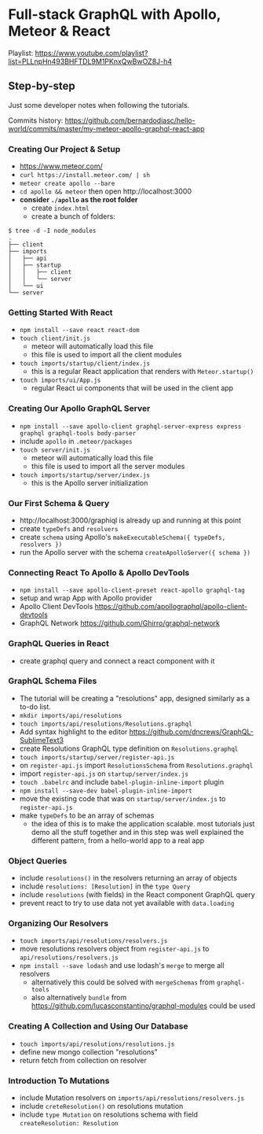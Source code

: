 # Full-stack GraphQL with Apollo, Meteor & React

Playlist: https://www.youtube.com/playlist?list=PLLnpHn493BHFTDL9M1PKnxQwBwOZ8J-h4

## Step-by-step

Just some developer notes when following the tutorials.

Commits history: https://github.com/bernardodiasc/hello-world/commits/master/my-meteor-apollo-graphql-react-app

### Creating Our Project & Setup

- https://www.meteor.com/
- `curl https://install.meteor.com/ | sh`
- `meteor create apollo --bare`
- `cd apollo && meteor` then open http://localhost:3000
- **consider `./apollo` as the root folder**
  - create `index.html`
  - create a bunch of folders:

```
$ tree -d -I node_modules
.
├── client
├── imports
│   ├── api
│   ├── startup
│   │   ├── client
│   │   └── server
│   └── ui
└── server
```

### Getting Started With React

- `npm install --save react react-dom`
- `touch client/init.js`
  - meteor will automatically load this file
  - this file is used to import all the client modules
- `touch imports/startup/client/index.js`
  - this is a regular React application that renders with `Meteor.startup()`
- `touch imports/ui/App.js`
  - regular React ui components that will be used in the client app

### Creating Our Apollo GraphQL Server

- `npm install --save apollo-client graphql-server-express express graphql graphql-tools body-parser`
- include `apollo` in `.meteor/packages`
- `touch server/init.js`
  - meteor will automatically load this file
  - this file is used to import all the server modules
- `touch imports/startup/server/index.js`
  - this is the Apollo server initialization

### Our First Schema & Query

- http://localhost:3000/graphiql is already up and running at this point
- create `typeDefs` and `resolvers`
- create `schema` using Apollo's `makeExecutableSchema({ typeDefs, resolvers })`
- run the Apollo server with the schema `createApolloServer({ schema })`

### Connecting React To Apollo & Apollo DevTools

- `npm install --save apollo-client-preset react-apollo graphql-tag`
- setup and wrap App with Apollo provider
- Apollo Client DevTools https://github.com/apollographql/apollo-client-devtools
- GraphQL Network https://github.com/Ghirro/graphql-network

### GraphQL Queries in React

- create graphql query and connect a react component with it

### GraphQL Schema Files

- The tutorial will be creating a "resolutions" app, designed similarly as a to-do list.
- `mkdir imports/api/resolutions`
- `touch imports/api/resolutions/Resolutions.graphql`
- Add syntax highlight to the editor https://github.com/dncrews/GraphQL-SublimeText3
- create Resolutions GraphQL type definition on `Resolutions.graphql`
- `touch imports/startup/server/register-api.js`
- on `register-api.js` import `ResolutionsSchema` from `Resolutions.graphql`
- import `register-api.js` on `startup/server/index.js`
- `touch .babelrc` and include `babel-plugin-inline-import` plugin
- `npm install --save-dev babel-plugin-inline-import`
- move the existing code that was on `startup/server/index.js` to `register-api.js`
- make `typeDefs` to be an array of schemas
  - the idea of this is to make the application scalable. most tutorials just demo all the stuff together and in this step was well explained the different pattern, from a hello-world app to a real app

### Object Queries

- include `resolutions()` in the resolvers returning an array of objects
- include `resolutions: [Resolution]` in the `type Query`
- include `resolutions` (with fields) in the React component GraphQL query
- prevent react to try to use data not yet available with `data.loading`

### Organizing Our Resolvers

- `touch imports/api/resolutions/resolvers.js`
- move resolutions resolvers object from `register-api.js` to `api/resolutions/resolvers.js`
- `npm install --save lodash` and use lodash's `merge` to merge all resolvers
  - alternatively this could be solved with `mergeSchemas` from `graphql-tools`
  - also alternatively `bundle` from https://github.com/lucasconstantino/graphql-modules could be used

### Creating A Collection and Using Our Database

- `touch imports/api/resolutions/resolutions.js`
- define new mongo collection "resolutions"
- return fetch from collection on resolver

### Introduction To Mutations

- include Mutation resolvers on `imports/api/resolutions/resolvers.js`
- include `creteResolution()` on resolutions mutation
- include `type Mutation` on resolutions schema with field `createResolution: Resolution`